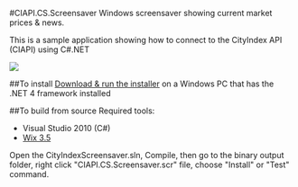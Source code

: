#CIAPI.CS.Screensaver
Windows screensaver showing current market prices & news. 

This is a sample application showing how to connect to the CityIndex API (CIAPI) using C#.NET

<img src="http://content.screencast.com/users/mrdavidlaing/folders/Jing/media/faa462eb-5939-4b57-a2e2-1f2c48650d09/00000025.png">

##To install
[Download & run the installer](https://github.com/cityindex/ciapi.cs.screensaver/downloads) on a Windows PC that has the .NET 4 framework installed

##To build from source
Required tools:

* Visual Studio 2010 (C#)
* [Wix 3.5](http://wix.codeplex.com/releases/view/60102)

Open the CityIndexScreensaver.sln, Compile, then go to the binary output folder, 
right click "CIAPI.CS.Screensaver.scr" file, choose "Install" or "Test" command.
